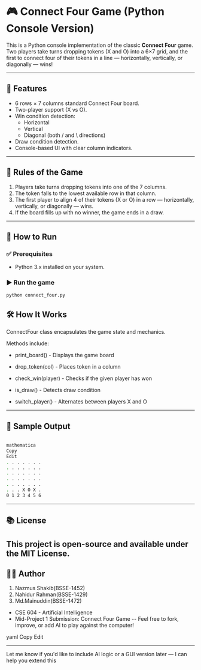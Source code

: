 # 🎮 Connect Four Game (Python Console Version)

This is a Python console implementation of the classic **Connect Four** game. Two players take turns dropping tokens (X and O) into a 6×7 grid, and the first to connect four of their tokens in a line — horizontally, vertically, or diagonally — wins!

---

## 📌 Features

- 6 rows × 7 columns standard Connect Four board.
- Two-player support (X vs O).
- Win condition detection:
  - Horizontal
  - Vertical
  - Diagonal (both / and \ directions)
- Draw condition detection.
- Console-based UI with clear column indicators.

---

## 🧠 Rules of the Game

1. Players take turns dropping tokens into one of the 7 columns.
2. The token falls to the lowest available row in that column.
3. The first player to align 4 of their tokens (X or O) in a row — horizontally, vertically, or diagonally — wins.
4. If the board fills up with no winner, the game ends in a draw.

---

## 🚀 How to Run

### ✅ Prerequisites

- Python 3.x installed on your system.

### ▶️ Run the game

```bash
python connect_four.py

```
## 🛠 How It Works
ConnectFour class encapsulates the game state and mechanics.

Methods include:

- print_board() - Displays the game board

- drop_token(col) - Places token in a column

- check_win(player) - Checks if the given player has won

- is_draw() - Detects draw condition

- switch_player() - Alternates between players X and O

---
## 📸 Sample Output
```bash

mathematica
Copy
Edit
. . . . . . .
. . . . . . .
. . . . . . .
. . . . . . .
. . . . . . .
. . . X O X .
0 1 2 3 4 5 6

```
---
## 📚 License
This project is open-source and available under the MIT License.
---
## 👨‍💻 Author
1. Nazmus Shakib(BSSE-1452)
2. Nahidur Rahman(BSSE-1429)
3. Md.Mainuddin(BSSE-1472)
  
- CSE 604 - Artificial Intelligence
- Mid-Project 1 Submission: Connect Four Game
--
Feel free to fork, improve, or add AI to play against the computer!

yaml
Copy
Edit

---

Let me know if you'd like to include AI logic or a GUI version later — I can help you extend this
